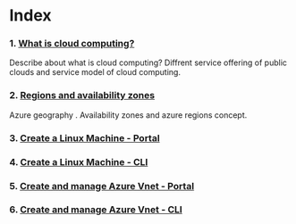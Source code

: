 # Index

### 1. [What is cloud computing?](https://azure.microsoft.com/en-in/overview/what-is-cloud-computing)
Describe about what is cloud computing? Diffrent service offering of public clouds and service model of cloud computing.
### 2. [Regions and availability zones](https://docs.microsoft.com/en-us/azure/availability-zones/az-overview)
Azure geography . Availability zones and azure regions concept.
### 3. [Create a Linux Machine - Portal](https://docs.microsoft.com/en-us/azure/virtual-machines/linux/quick-create-portal)
### 4. [Create a Linux Machine - CLI](https://docs.microsoft.com/en-us/azure/virtual-machines/linux/quick-create-cli)
### 5. [Create and manage Azure Vnet - Portal](https://docs.microsoft.com/en-us/azure/virtual-network/quick-create-portal)
### 6. [Create and manage Azure Vnet - CLI](https://docs.microsoft.com/en-us/azure/virtual-network/quick-create-cli)